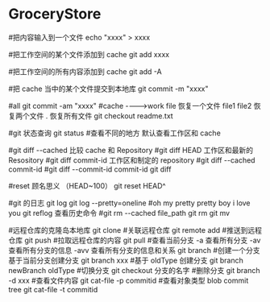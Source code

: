 # GroceryStore
#把内容输入到一个文件
echo "xxxx" > xxxx 

#把工作空间的某个文件添加到 cache
git add  xxxx

#把工作空间的所有内容添加到 cache
git add -A

#把 cache 当中的某个文件提交到本地库
git commit -m "xxxx"

#all
git commit -am "xxxx"
#cache ---->work file 恢复一个文件  file1 file2 恢复两个文件  . 恢复所有文件
git checkout readme.txt 

#git 状态查询
git status
#查看不同的地方 默认查看工作区和 cache

#git diff --cached   比较 cache 和 Repository
#git diff HEAD 工作区和最新的 Resository
#git diff commit-id 工作区和制定的 repository
#git diff --cached commit-id
#git diff --commit-id commit-id
git diff 

#reset 顾名思义   （HEAD~100）
git reset HEAD^

#git 的日志
git log git log --pretty=oneline
#oh my pretty pretty boy i love you 
git reflog  查看历史命令
#git rm --cached file_path
git rm 
git mv

#远程仓库的克隆岛本地库
git clone
#关联远程仓库
git remote add
#推送到远程仓库
git push
#拉取远程仓库的内容
git pull
#查看当前分支 -a 查看所有分支 -av 查看所有分支的信息 -avv 查看所有分支的信息和关系
git branch
#创建一个分支 基于当前分支创建分支
git branch  xxx
#基于 oldType 创建分支
git branch newBranch oldType
#切换分支
git checkout 分支的名字
#删除分支
git branch -d   xxx
#查看文件内容
git cat-file -p  commitid
#查看对象类型 blob commit tree
git cat-file -t commitid
